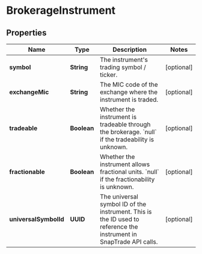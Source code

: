 

# BrokerageInstrument


## Properties

| Name | Type | Description | Notes |
|------------ | ------------- | ------------- | -------------|
|**symbol** | **String** | The instrument&#39;s trading symbol / ticker. |  [optional] |
|**exchangeMic** | **String** | The MIC code of the exchange where the instrument is traded. |  [optional] |
|**tradeable** | **Boolean** | Whether the instrument is tradeable through the brokerage. &#x60;null&#x60; if the tradeability is unknown. |  [optional] |
|**fractionable** | **Boolean** | Whether the instrument allows fractional units. &#x60;null&#x60; if the fractionability is unknown. |  [optional] |
|**universalSymbolId** | **UUID** | The universal symbol ID of the instrument. This is the ID used to reference the instrument in SnapTrade API calls. |  [optional] |



